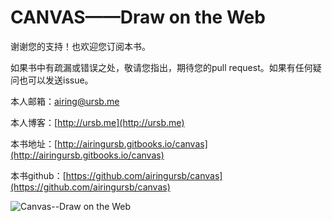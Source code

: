 # CANVAS——Draw on the Web

谢谢您的支持！也欢迎您订阅本书。

如果书中有疏漏或错误之处，敬请您指出，期待您的pull request。如果有任何疑问也可以发送issue。

本人邮箱：airing@ursb.me

本人博客：[http://ursb.me](http://ursb.me)

本书地址：[http://airingursb.gitbooks.io/canvas](http://airingursb.gitbooks.io/canvas)

本书github：[https://github.com/airingursb/canvas](https://github.com/airingursb/canvas)


![Canvas--Draw on the Web](http://7xkcl8.com1.z0.glb.clouddn.com/cover.jpg)